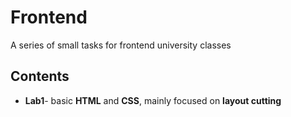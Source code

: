 # Frontend
A series of small tasks for frontend university classes
## Contents
* **Lab1**- basic **HTML** and **CSS**, mainly focused on **layout cutting**
